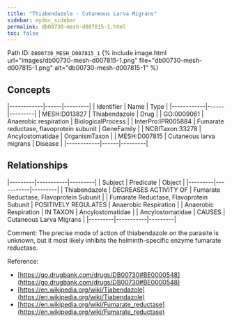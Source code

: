 ```yaml
---
title: "Thiabendazole - Cutaneous Larva Migrans"
sidebar: mydoc_sidebar
permalink: db00730-mesh-d007815-1.html
toc: false 
---
```



Path ID: `DB00730_MESH_D007815_1`
{% include image.html url="images/db00730-mesh-d007815-1.png" file="db00730-mesh-d007815-1.png" alt="db00730-mesh-d007815-1" %}

## Concepts

|------------|------|---------|
| Identifier | Name | Type    |
|------------|------|---------|
| MESH:D013827 | Thiabendazole | Drug |
| GO:0009061 | Anaerobic respiration | BiologicalProcess |
| InterPro:IPR005884 | Fumarate reductase, flavoprotein subunit | GeneFamily |
| NCBITaxon:33278 | Ancylostomatidae | OrganismTaxon |
| MESH:D007815 | Cutaneous larva migrans | Disease |
|------------|------|---------|

## Relationships

|---------|-----------|---------|
| Subject | Predicate | Object  |
|---------|-----------|---------|
| Thiabendazole | DECREASES ACTIVITY OF | Fumarate Reductase, Flavoprotein Subunit |
| Fumarate Reductase, Flavoprotein Subunit | POSITIVELY REGULATES | Anaerobic Respiration |
| Anaerobic Respiration | IN TAXON | Ancylostomatidae |
| Ancylostomatidae | CAUSES | Cutaneous Larva Migrans |
|---------|-----------|---------|

Comment: The precise mode of action of thiabendazole on the parasite is unknown, but it most likely inhibits the helminth-specific enzyme fumarate reductase.

Reference: 
  - [https://go.drugbank.com/drugs/DB00730#BE0000548](https://go.drugbank.com/drugs/DB00730#BE0000548)
  - [https://en.wikipedia.org/wiki/Tiabendazole](https://en.wikipedia.org/wiki/Tiabendazole)
  - [https://en.wikipedia.org/wiki/Fumarate_reductase](https://en.wikipedia.org/wiki/Fumarate_reductase)
